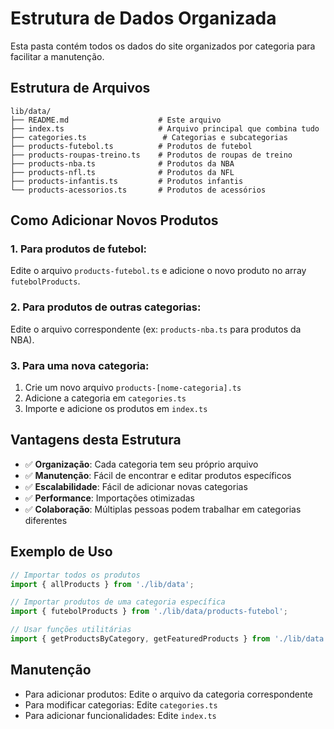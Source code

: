 # Estrutura de Dados Organizada

Esta pasta contém todos os dados do site organizados por categoria para facilitar a manutenção.

## Estrutura de Arquivos

```
lib/data/
├── README.md                    # Este arquivo
├── index.ts                     # Arquivo principal que combina tudo
├── categories.ts                 # Categorias e subcategorias
├── products-futebol.ts          # Produtos de futebol
├── products-roupas-treino.ts    # Produtos de roupas de treino
├── products-nba.ts              # Produtos da NBA
├── products-nfl.ts              # Produtos da NFL
├── products-infantis.ts         # Produtos infantis
└── products-acessorios.ts       # Produtos de acessórios
```

## Como Adicionar Novos Produtos

### 1. Para produtos de futebol:
Edite o arquivo `products-futebol.ts` e adicione o novo produto no array `futebolProducts`.

### 2. Para produtos de outras categorias:
Edite o arquivo correspondente (ex: `products-nba.ts` para produtos da NBA).

### 3. Para uma nova categoria:
1. Crie um novo arquivo `products-[nome-categoria].ts`
2. Adicione a categoria em `categories.ts`
3. Importe e adicione os produtos em `index.ts`

## Vantagens desta Estrutura

- ✅ **Organização**: Cada categoria tem seu próprio arquivo
- ✅ **Manutenção**: Fácil de encontrar e editar produtos específicos
- ✅ **Escalabilidade**: Fácil de adicionar novas categorias
- ✅ **Performance**: Importações otimizadas
- ✅ **Colaboração**: Múltiplas pessoas podem trabalhar em categorias diferentes

## Exemplo de Uso

```typescript
// Importar todos os produtos
import { allProducts } from './lib/data';

// Importar produtos de uma categoria específica
import { futebolProducts } from './lib/data/products-futebol';

// Usar funções utilitárias
import { getProductsByCategory, getFeaturedProducts } from './lib/data';
```

## Manutenção

- Para adicionar produtos: Edite o arquivo da categoria correspondente
- Para modificar categorias: Edite `categories.ts`
- Para adicionar funcionalidades: Edite `index.ts`
